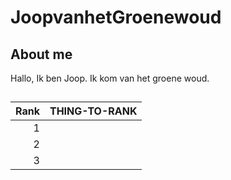 # JoopvanhetGroenewoud

## About me

Hallo, Ik ben Joop. Ik kom van het groene woud.

## 


| Rank | THING-TO-RANK |
|-----:|---------------|
|     1|               |
|     2|               |
|     3|               |
